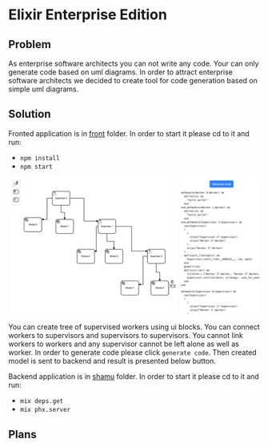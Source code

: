 # Elixir Enterprise Edition

## Problem

As enterprise software architects you can not write any code. Your can only generate code based on uml diagrams. In order to attract enterprise software architects we decided to create tool for code generation based on simple uml diagrams.

## Solution

Fronted application is in [front](front]) folder. In order to start it please cd to it and run:

  * `npm install`
  * `npm start`

![alt text](images/app.png)

You can create tree of supervised workers using ui blocks. You can connect workers to supervisors and supervisors to supervisors. You cannot link workers to workers and any supervisor cannot be left alone as well as worker. In order to generate code please click `generate code`. Then created model is sent to backend and result is presented below button.

Backend application is in [shamu](shamu]) folder. In order to start it please cd to it and run:

  * `mix deps.get`
  * `mix phx.server`



## Plans

